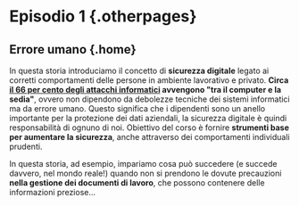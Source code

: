 ---
---

# Episodio 1 {.otherpages}
## Errore umano {.home}

In questa storia introduciamo il concetto di <b>sicurezza digitale</b> legato ai corretti comportamenti delle persone in ambiente lavorativo e privato. <b>Circa <a href="https://www.social-engineer.org/social-engineering/social-engineering-infographic/" target="_blank">il 66 per cento degli attacchi informatici</a> avvengono "tra il computer e la sedia"</b>, ovvero non dipendono da debolezze tecniche dei sistemi informatici ma da errore umano. Questo significa che i dipendenti sono un anello importante per la protezione dei dati aziendali, la sicurezza digitale è quindi responsabilità di ognuno di noi. Obiettivo del corso è fornire <b>strumenti base per aumentare la sicurezza</b>, anche attraverso dei comportamenti individuali prudenti. 

In questa storia, ad esempio, impariamo cosa può succedere (e succede davvero, nel mondo reale!) quando non si prendono le dovute precauzioni <b>nella gestione dei documenti di lavoro</b>, che possono contenere delle informazioni preziose... 
